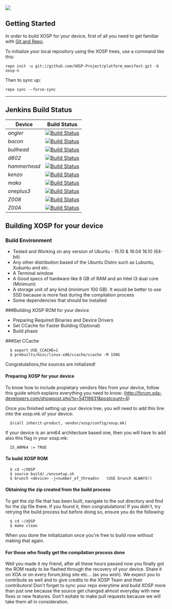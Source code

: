 ![](http://s21.postimg.org/w9nhupo1j/user4968383_pic43635_1391879040.png)

Getting Started
---------------
In order to build XOSP for your device, first of all you need to get familiar
with [Git and Repo](http://source.android.com/source/version-control.html).

To initialize your local repository using the XOSP trees, use a command like this:

    repo init -u git://github.com/XOSP-Project/platform_manifest.git -b xosp-n
    
Then to sync up:

    repo sync --force-sync

--------

## Jenkins Build Status

| Device | Build Status |
|---|---|
*angler* | [![Build Status](http://jenkins.xosp.org/job/XOSP-angler/badge/icon)](http://jenkins.xosp.org/job/XOSP-angler/)
*bacon* | [![Build Status](http://jenkins.xosp.org/job/XOSP-bacon/badge/icon)](http://jenkins.xosp.org/job/XOSP-bacon/)
*bullhead* | [![Build Status](http://jenkins.xosp.org/job/XOSP-bullhead/badge/icon)](http://jenkins.xosp.org/job/XOSP-bullhead/)
*d802* | [![Build Status](http://jenkins.xosp.org/job/XOSP-d802/badge/icon)](http://jenkins.xosp.org/job/XOSP-d802/)
*hammerhead* | [![Build Status](http://jenkins.xosp.org/job/XOSP-hammerhead/badge/icon)](http://jenkins.xosp.org/job/XOSP-hammerhead/)
*kenzo* | [![Build Status](http://jenkins.xosp.org/job/XOSP-kenzo/badge/icon)](http://jenkins.xosp.org/job/XOSP-kenzo/)
*mako* | [![Build Status](http://jenkins.xosp.org/job/XOSP-mako/badge/icon)](http://jenkins.xosp.org/job/XOSP-mako/)
*oneplus3* | [![Build Status](http://jenkins.xosp.org/job/XOSP-oneplus3/badge/icon)](http://jenkins.xosp.org/job/XOSP-oneplus3/)
*Z008* | [![Build Status](http://jenkins.xosp.org/job/XOSP-Z008/badge/icon)](http://jenkins.xosp.org/job/XOSP-Z008/)
*Z00A* | [![Build Status](http://jenkins.xosp.org/job/XOSP-Z00A/badge/icon)](http://jenkins.xosp.org/job/XOSP-Z00A/)

## Building XOSP for your device

### Build Environment

- Tested and Working on any version of Ubuntu - 15.10 & 16.04 16.10 (64-bit)
- Any other distribution based of the Ubuntu Distro such as Lubuntu, Xubuntu and etc.
- A Terminal window
- A Good specs of hardware like 8 GB of RAM and an Intel I3 dual core (Minimum)
- A storage unit of any kind (minimum 100 GB). It would be better to use SSD because is more fast during the compliation process
- Some dependencies that should be installed

###Building XOSP ROM for your device
- Preparing Required Binaries and Device Drivers
- Set CCache for Faster Building (Optional)
- Build phase

###Set CCache

      $ export USE_CCACHE=1
      $ prebuilts/misc/linux-x86/ccache/ccache -M 150G

Congratulations,the sources are initialized! 

#### Preparing XOSP for your device
To know how to include propietary vendors files from your device, follow this guide which explains everything you need to know: (http://forum.xda-developers.com/showpost.php?p=54118631&postcount=4)


Once you finished setting up your device tree, you will need to add this line into the xosp.mk of your device:

      $(call inherit-product, vendor/xosp/config/xosp.mk)
 
If your device is an arm64 architecture based one, then you will have to add also this flag in your xosp.mk:

      IS_ARM64 := TRUE

#### To build XOSP ROM

      $ cd ~/XOSP
      $ source build/./envsetup.sh
      $ brunch <device> -j<number_of_threads>   (USE brunch ALWAYS!)

#### Obtaining the zip created from the build process
To get the zip file that has been built, navigate to the out directory and find for the zip file there. If you found it, then congratulations! If you didn't, try retrying the build process but before doing so, ensure you do the following:

      $ cd ~/XOSP
      $ make clean

When you done the initialization once you're free to build now without making that again.

#### For those who finally get the compilation process done
Well you made it my friend, after all these hours passed now you finally got the ROM ready to be flashed through the recovery of your device. Share it on XDA or on every forum,blog site etc... (as you wish). 
We expect you to contribute as well and to give credits to the XOSP Team and their contributors! Don't forget to sync your repo everytime and build XOSP more than just one because the source get changed almost everyday with new fixes or new features. Don't esitate to make pull requests because we will take them all in consideration.
